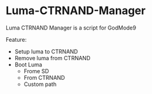 # Luma-CTRNAND-Manager

Luma CTRNAND Manager is a script for GodMode9

Feature:
* Setup luma to CTRNAND
* Remove luma from CTRNAND
* Boot Luma 
  * Frome SD
  * From CTRNAND
  * Custom path

